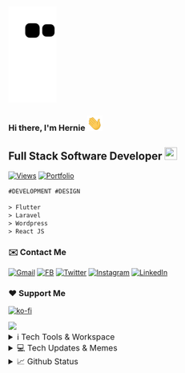 <!-- <img width="100%" src="./img/banner.png" style="border-top-right-radius: 25px !important; border-top-left-radius: 25px !important" /> -->

![snake gif](https://github.com/herndev/herndev/blob/output/github-contribution-grid-snake.svg)

### Hi there, I'm Hernie <img height="30px" src="https://raw.githubusercontent.com/ABSphreak/ABSphreak/master/gifs/Hi.gif" />

## Full Stack Software Developer <img src="https://cultofthepartyparrot.com/parrots/hd/laptop_parrot.gif" width="25" height="25"/>

[![Views](https://komarev.com/ghpvc/?username=herndev&label=Profile%20views&color=0e75b6&style=for-the-badge)](https://komarev.com/ghpvc/?username=herndev&label=Profile%20views&color=0e75b6&style=for-the-badge)
[![Portfolio](https://img.shields.io/badge/Visit-My%20Portfolio-00aa71?style=for-the-badge)](https://hernie-jabien.com)

<!-- <br />

- 🔭 I’m currently working on some projects.
- 🌱 I’m currently learning new programming trends.
- 👯 I’m looking forward to collaborate with other teams.
- ⚡ Fun fact: I'm friendly and highly approachable.

<br /> -->

```
#DEVELOPMENT #DESIGN

> Flutter
> Laravel
> Wordpress
> React JS
```

### ✉️ Contact Me

[![Gmail](https://img.shields.io/badge/Gmail-c71610?style=for-the-badge&logo=gmail&logoColor=white)](mailto:herniejabien45@gmail.com)
[![FB](https://img.shields.io/badge/Facebook-3b5998?style=for-the-badge&logo=facebook&logoColor=white)](https://facebook.com/dota500)
[![Twitter](https://img.shields.io/badge/Twitter-00acee?style=for-the-badge&logo=twitter&logoColor=white)](https://twitter.com/herndev)
[![Instagram](https://img.shields.io/badge/Instagram-e95950?style=for-the-badge&logo=instagram&logoColor=white)](https://instagram.com/hern.dev)
[![LinkedIn](https://img.shields.io/badge/LinkedIn-0e76a8?style=for-the-badge&logo=linkedin&logoColor=white)](https://www.linkedin.com/in/hernie-jabien-6694aa155)

### ❤ Support Me

[![ko-fi](https://ko-fi.com/img/githubbutton_sm.svg)](https://ko-fi.com/O5O6APHKJ)

<img src="https://github-readme-streak-stats.herokuapp.com/?user=herndev&theme=dark" />

  
<!--   https://spotify-github-profile.vercel.app/api/view?uid=qavoimqmh9k7ne4br5vn6nqrr&redirect=true -->

<!-- [![spotify-github-profile](https://spotify-github-profile.vercel.app/api/view?uid=qavoimqmh9k7ne4br5vn6nqrr&cover_image=true&theme=novatorem&bar_color=00aa71&bar_color_cover=false)](https://spotify-github-profile.vercel.app/api/view?uid=qavoimqmh9k7ne4br5vn6nqrr&redirect=true) -->

<br />
 
 
<!-- <details>
  <summary style="font-size: 16px"> ℹ️ About Me</summary>

---

### Check out my portfolio click [here](https://www.hernie-jabien.com/).

```
For Web Development I work on frameworks like Wordpress, Laravel, Django, ReactJs and Vue.
In Mobile App Development I usually work with Flutter framework.
```

---

</details> -->

<details>
  <summary style="font-size: 16px"> ℹ️ Tech Tools & Workspace</summary>

---

### 🔥 Tech & Tools Preference

<img src="https://img.shields.io/badge/-Laravel-f44336?style=for-the-badge&logo=laravel&logoColor=white"> <img src="https://img.shields.io/badge/-Wordpress-21759b?style=for-the-badge&logo=wordpress&logoColor=white"> <img src="https://img.shields.io/badge/-React-000000?style=for-the-badge&logo=react&logoColor=00c8ff"> <img src="https://img.shields.io/badge/-Vue-35495e?style=for-the-badge&logo=vue.js&logoColor=00c8ff"> <img src="https://img.shields.io/badge/-Flutter-blue?style=for-the-badge&logo=flutter&logoColor=00c8ff"> <img src="https://img.shields.io/badge/-Tailwind_CSS-e2e8f0?style=for-the-badge&logo=tailwindcss&logoColor=00c8ff"> <img src="https://img.shields.io/badge/-Bootstrap-563D7C?style=for-the-badge&logo=bootstrap&logoColor=white"> <img src="https://img.shields.io/badge/-Sass-cc6699?style=for-the-badge&logo=sass&logoColor=ffffff"> <img src="https://img.shields.io/badge/-Node.js-3C873A?style=for-the-badge&logo=Node.js&logoColor=white"> <img src="https://img.shields.io/badge/-JQuery-0769ad?style=for-the-badge&logo=jquery&logoColor=00c8ff"> <img src="https://img.shields.io/badge/-JavaScript-eed718?style=for-the-badge&logo=javascript&logoColor=ffffff"> <img src="https://img.shields.io/badge/-MongoDB-4DB33D?style=for-the-badge&logo=mongodb&logoColor=FFFFFF"> <img src="https://img.shields.io/badge/-MySQL-F29111?style=for-the-badge&logo=mysql&logoColor=FFFFFF"> <img src="https://img.shields.io/badge/-Express.js-787878?style=for-the-badge&logo=express&logoColor=white"> <img src="https://img.shields.io/badge/-Firebase-FFA611?style=for-the-badge&logo=firebase&logoColor=FFFFFF"> <img src="http://img.shields.io/badge/-Google%20Cloud%20Platform-4285F4?style=for-the-badge&logo=google%20cloud&logoColor=white"> <img src="http://img.shields.io/badge/-Github-000000?style=for-the-badge&logo=github&logoColor=FFFFFF"> <img src="http://img.shields.io/badge/-Git-F1502F?style=for-the-badge&logo=git&logoColor=FFFFFF"> <img src="http://img.shields.io/badge/-VS%20Code-007ACC?style=for-the-badge&logo=visual%20studio%20code&logoColor=white"> <img src="http://img.shields.io/badge/-Heroku-430098?style=for-the-badge&logo=heroku&logoColor=white"> <img src="https://img.shields.io/badge/-FileZilla-red?style=for-the-badge&logo=filezilla&logoColor=white"> <img src="https://img.shields.io/badge/-Gimp-0e2426?style=for-the-badge&logo=gimp&logoColor=white"> <img src="https://img.shields.io/badge/-Figma-f244a7?style=for-the-badge&logo=figma&logoColor=white">

### 💬 Other Languages I Know

<img src="http://img.shields.io/badge/-Java-F89820?style=for-the-badge&logo=java&logoColor=white"> <img src="https://img.shields.io/badge/-C%20&%20C++-659ad2?style=for-the-badge&logo=c%2B%2B&logoColor=ffffff"> <img src="https://img.shields.io/badge/-Python-black?style=for-the-badge&logo=python&logoColor=white"> <img src="https://img.shields.io/badge/-Dart-blue?style=for-the-badge&logo=dart&logoColor=white"> <img src="https://img.shields.io/badge/-PHP-red?style=for-the-badge&logo=php&logoColor=white">

### 💻 Workspace Spec

![Nvidia](https://img.shields.io/badge/NVIDIA-GK107GLM-76B900?style=for-the-badge&logo=nvidia&logoColor=white)
![Intel](https://img.shields.io/badge/Intel-Core_i7_3rd-0071C5?style=for-the-badge&logo=intel&logoColor=white)
![Ubuntu](https://img.shields.io/badge/Ubuntu-E95420?style=for-the-badge&logo=ubuntu&logoColor=white)
![Mx](https://img.shields.io/badge/MX_Linux-124250?style=for-the-badge&logo=mx-linux&logoColor=white)
![Kali](https://img.shields.io/badge/Kali_Linux-367BF0?style=for-the-badge&logo=kali-linux&logoColor=white)
![Mac](https://img.shields.io/badge/Big_sur-303030?style=for-the-badge&logo=apple&logoColor=white)

---

</details>

<details>
  <summary style="font-size: 16px"> 💻 Tech Updates & Memes</summary>

---

### 🎮 Game news for the hour

<!-- GAME:START -->
 - [Today&#39;s Wordle answer #406: Saturday, July 30](https://www.pcgamer.com/wordle-today-answer-hint)
 - [The Fallout TV series: 5 things we want &lpar;and don&#39;t want&rpar; from Amazon&#39;s show](https://www.pcgamer.com/the-fallout-tv-series-5-things-we-want-and-dont-want-from-amazons-show)
 - [This year’s Comic-Con was unavoidably different, but SDCC is still SDCC](https://www.polygon.com/23282281/hall-h-scene-report-attendance-access)<!-- GAME:END -->

### 💻 Tech news for the hour

<!-- TECH:START -->
 - [Dell XPS 13 Plus review: thin with a great OLED screen and a powerful P-series chip but expensive, gets very hot, mediocre battery life, and very few ports &lpar;Monica Chin/The Verge&rpar;](http://www.techmeme.com/220730/p8#a220730p8)
 - [Midea 8000 BTU U-shaped Air Conditioner review: energy efficient without sacrificing performance](https://appleinsider.com/articles/22/07/30/midea-8000-btu-u-shaped-air-conditioner-review-energy-efficient-without-sacrificing-performance?utm_medium=rss)
 - [Best Credit Cards for Fair and Average Credit for August 2022     - CNET](https://www.cnet.com/personal-finance/credit-cards/best-credit-cards-for-fair-and-average-credit/#ftag=CAD590a51e)<!-- TECH:END -->

### 😂 Memes of the hour

<!-- MEMES:START -->
 - 💣 [If you lived in Central or Eastern Europe in the 90s, this pic is way too familiar](http://9gag.com/gag/aogv9rX)
 - ⏩ [Selfish.](http://9gag.com/gag/axBLj9K)
 - 👉 [Got a job with Good Year and I will be doing sporting events this fall](http://9gag.com/gag/aQXLx5e)<!-- MEMES:END -->

---

</details>

<details>
  <summary style="font-size: 16px"> 📈 Github Status</summary>

---

<p align="left">
<!-- <img height="170px" src="https://github-readme-stats.vercel.app/api/top-langs/?username=herndev&langs_count=10&layout=compact" alt="herndev :: Top Langs" />
<img height="170px" src="https://github-readme-stats.vercel.app/api?username=herndev&show_icons=true" alt="herndev :: Profile Stats" /> -->
</p>

<!--START_SECTION:waka-->
<!-- ![Code Time](http://img.shields.io/badge/Code%20Time-0%20secs-blue) -->

![Lines of code](https://img.shields.io/badge/From%20Hello%20World%20I%27ve%20Written-12%20Million%20lines%20of%20code-blue)

**I'm an Early 🐤**

```text
🌞 Morning    247 commits    ██████████░░░░░░░░░░░░░░░   40.36%
🌆 Daytime    173 commits    ███████░░░░░░░░░░░░░░░░░░   28.27%
🌃 Evening    151 commits    ██████░░░░░░░░░░░░░░░░░░░   24.67%
🌙 Night      41 commits     █░░░░░░░░░░░░░░░░░░░░░░░░   6.7%

```

📅 **I'm Most Productive on Wednesday**

```text
Monday       43 commits     █░░░░░░░░░░░░░░░░░░░░░░░░   7.03%
Tuesday      76 commits     ███░░░░░░░░░░░░░░░░░░░░░░   12.42%
Wednesday    161 commits    ██████░░░░░░░░░░░░░░░░░░░   26.31%
Thursday     34 commits     █░░░░░░░░░░░░░░░░░░░░░░░░   5.56%
Friday       89 commits     ███░░░░░░░░░░░░░░░░░░░░░░   14.54%
Saturday     145 commits    ██████░░░░░░░░░░░░░░░░░░░   23.69%
Sunday       64 commits     ██░░░░░░░░░░░░░░░░░░░░░░░   10.46%

```

📊 **This Week I Spent My Time On**

```text
⌚︎ Time Zone: Asia/Manila

💬 Programming Languages:
JavaScript               10 hrs 51 mins      ████████████░░░░░░░░░░░░░   51.09%
Dart                     3 hrs 32 mins       ████░░░░░░░░░░░░░░░░░░░░░   16.67%
HTML                     3 hrs 15 mins       ███░░░░░░░░░░░░░░░░░░░░░░   15.35%
CSS                      1 hr 56 mins        ██░░░░░░░░░░░░░░░░░░░░░░░   9.15%
Markdown                 46 mins             █░░░░░░░░░░░░░░░░░░░░░░░░   3.67%

🔥 Editors:
VS Code                  21 hrs 15 mins      █████████████████████████   100.0%

💻 Operating System:
Linux                    21 hrs 15 mins      █████████████████████████   100.0%

```

**Timeline**

![Chart not found](https://raw.githubusercontent.com/herndev/herndev/main/charts/bar_graph.png)

Last Updated on 15/05/2022 02:03:30 UTC

<!--END_SECTION:waka-->

### ⚡️ Recent Activity

<!--START_SECTION:activity-->

1. 🎉 Merged PR [#2](https://github.com/kodoooo/.github/pull/2) in [kodoooo/.github](https://github.com/kodoooo/.github)
2. 💪 Opened PR [#2](https://github.com/kodoooo/.github/pull/2) in [kodoooo/.github](https://github.com/kodoooo/.github)
3. 🎉 Merged PR [#1](https://github.com/kodoooo/.github/pull/1) in [kodoooo/.github](https://github.com/kodoooo/.github)
4. 💪 Opened PR [#1](https://github.com/kodoooo/.github/pull/1) in [kodoooo/.github](https://github.com/kodoooo/.github)
5. ❗️ Opened issue [#1913](https://github.com/marcizhu/marcizhu/issues/1913) in [marcizhu/marcizhu](https://github.com/marcizhu/marcizhu)
<!--END_SECTION:activity-->

---

</details>

<!-- ![snake gif](https://github.com/herndev/herndev/blob/output/github-contribution-grid-snake.svg) -->

<!-- <img height="120" alt="Thanks for visiting my profile" width="100%" src="https://github.com/dibyendu415/dibyendu415/blob/master/marquee.svg" /> -->
